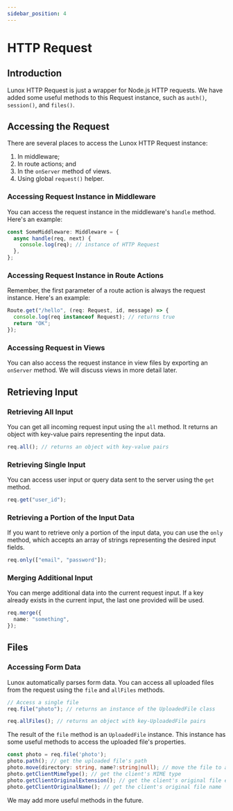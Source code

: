 ```yaml
---
sidebar_position: 4
---
```


# HTTP Request

## Introduction

Lunox HTTP Request is just a wrapper for Node.js HTTP requests. We have added some useful methods to this Request instance, such as `auth()`, `session()`, and `files()`.

## Accessing the Request

There are several places to access the Lunox HTTP Request instance:

1. In middleware;
2. In route actions; and
3. In the `onServer` method of views.
4. Using global `request()` helper.

### Accessing Request Instance in Middleware

You can access the request instance in the middleware's `handle` method. Here's an example:

```ts
const SomeMiddleware: Middleware = {
  async handle(req, next) {
    console.log(req); // instance of HTTP Request
  },
};
```

### Accessing Request Instance in Route Actions

Remember, the first parameter of a route action is always the request instance. Here's an example:

```ts
Route.get("/hello", (req: Request, id, message) => {
  console.log(req instanceof Request); // returns true
  return "OK";
});
```

### Accessing Request in Views

You can also access the request instance in view files by exporting an `onServer` method. We will discuss views in more detail later.

## Retrieving Input

### Retrieving All Input

You can get all incoming request input using the `all` method. It returns an object with key-value pairs representing the input data.

```ts
req.all(); // returns an object with key-value pairs
```

### Retrieving Single Input

You can access user input or query data sent to the server using the `get` method.

```ts
req.get("user_id");
```

### Retrieving a Portion of the Input Data

If you want to retrieve only a portion of the input data, you can use the `only` method, which accepts an array of strings representing the desired input fields.

```ts
req.only(["email", "password"]);
```

### Merging Additional Input

You can merge additional data into the current request input. If a key already exists in the current input, the last one provided will be used.

```ts
req.merge({
  name: "something",
});
```

## Files

### Accessing Form Data

Lunox automatically parses form data. You can access all uploaded files from the request using the `file` and `allFiles` methods.

```ts
// Access a single file
req.file("photo"); // returns an instance of the UploadedFile class

req.allFiles(); // returns an object with key-UploadedFile pairs
```

The result of the `file` method is an `UploadedFile` instance. This instance has some useful methods to access the uploaded file's properties.

```ts
const photo = req.file('photo');
photo.path(); // get the uploaded file's path
photo.move(directory: string, name?:string|null); // move the file to a specific directory
photo.getClientMimeType(); // get the client's MIME type
photo.getClientOriginalExtension(); // get the client's original file extension
photo.getClientOriginalName(); // get the client's original file name
```

We may add more useful methods in the future.
